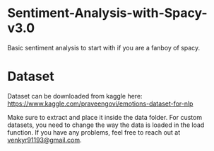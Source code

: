 # Sentiment-Analysis-with-Spacy-v3.0
Basic sentiment analysis to start with if you are a fanboy of spacy.

# Dataset
Dataset can be downloaded from kaggle here:
https://www.kaggle.com/praveengovi/emotions-dataset-for-nlp

Make sure to extract and place it inside the data folder.
For custom datasets, you need to change the way the data is loaded in the load function. If you have any problems, feel free to reach out at venkyr91193@gmail.com.
